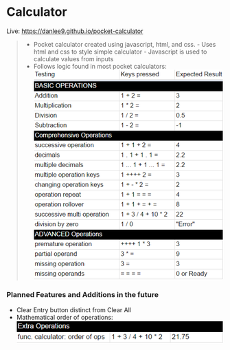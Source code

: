 # Calculator
Live: https://danlee9.github.io/pocket-calculator

> - Pocket calculator created using javascript, html, and css.
    - Uses html and css to style simple calculator
    - Javascript is used to calculate values from inputs
> - Follows logic found in most pocket calculators:
	![Alt text](./calculator-logic.png?raw=true "Calculator Logic")

### Planned Features and Additions in the future
- Clear Entry button distinct from Clear All
- Mathematical order of operations:
	![Alt text](./planned-addition.png?raw=true "Planned Addition")
